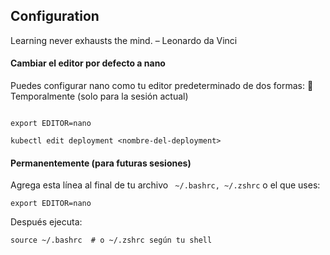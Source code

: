 ## Configuration

Learning never exhausts the mind.
– Leonardo da Vinci

#### Cambiar el editor por defecto a nano
Puedes configurar nano como tu editor predeterminado de dos formas:
🔹 Temporalmente (solo para la sesión actual)

```shell

export EDITOR=nano

kubectl edit deployment <nombre-del-deployment>

```
#### Permanentemente (para futuras sesiones)
Agrega esta línea al final de tu archivo ``` ~/.bashrc, ~/.zshrc``` o el que uses:

```shell
export EDITOR=nano
```

Después ejecuta:

```shell
source ~/.bashrc  # o ~/.zshrc según tu shell
```

